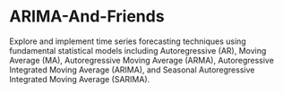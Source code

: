 # ARIMA-And-Friends
Explore and implement time series forecasting techniques using fundamental statistical models including Autoregressive (AR), Moving Average (MA), Autoregressive Moving Average (ARMA), Autoregressive Integrated Moving Average (ARIMA), and Seasonal Autoregressive Integrated Moving Average (SARIMA).
